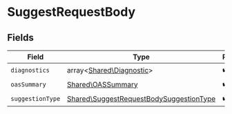 # SuggestRequestBody


## Fields

| Field                                                                                              | Type                                                                                               | Required                                                                                           | Description                                                                                        |
| -------------------------------------------------------------------------------------------------- | -------------------------------------------------------------------------------------------------- | -------------------------------------------------------------------------------------------------- | -------------------------------------------------------------------------------------------------- |
| `diagnostics`                                                                                      | array<[Shared\Diagnostic](../../Models/Shared/Diagnostic.md)>                                      | :heavy_check_mark:                                                                                 | N/A                                                                                                |
| `oasSummary`                                                                                       | [Shared\OASSummary](../../Models/Shared/OASSummary.md)                                             | :heavy_check_mark:                                                                                 | N/A                                                                                                |
| `suggestionType`                                                                                   | [Shared\SuggestRequestBodySuggestionType](../../Models/Shared/SuggestRequestBodySuggestionType.md) | :heavy_check_mark:                                                                                 | N/A                                                                                                |